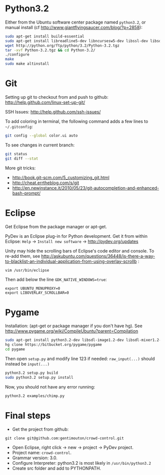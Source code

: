 
Python3.2
======

Either from the Ubuntu software center package named `python3.2`, or manual install 
(cf http://www.giantflyingsaucer.com/blog/?p=2858):

```bash
sudo apt-get install build-essential
sudo apt-get install libreadline5-dev libncursesw5-dev libssl-dev libsqlite3-dev tk-dev libgdbm-dev libc6-dev libbz2-dev
wget http://python.org/ftp/python/3.2/Python-3.2.tgz
tar -xvf Python-3.2.tgz && cd Python-3.2/
./configure
make
sudo make altinstall
```




Git
====

Setting up git to checkout from and push to github: http://help.github.com/linux-set-up-git/

SSH Issues: http://help.github.com/ssh-issues/

To add coloring in terminal, the following command adds a few lines to `~/.gitconfig`:

```bash
git config --global color.ui auto
```

To see changes in current branch:

```bash
git status
git diff --stat
```

More git tricks:

- http://book.git-scm.com/5_customizing_git.html
- http://cheat.errtheblog.com/s/git
- http://en.newinstance.it/2010/05/23/git-autocompletion-and-enhanced-bash-prompt/





Eclipse
=========

Get Eclipse from the package manager or apt-get. 

PyDev is an Eclipse plug-in for Python development. Get it from within Eclipse: `Help` -> `Install new software` -> http://pydev.org/updates

Unity may hide the scrolling bars of Eclipse's code editor and console. To re-add them, see http://askubuntu.com/questions/36448/is-there-a-way-to-blacklist-an-individual-application-from-using-overlay-scrollb
:

```bash
vim /usr/bin/eclipse
```

Then add below the line `GDK_NATIVE_WINDOWS=true`:

```text
export UBUNTU_MENUPROXY=0
export LIBOVERLAY_SCROLLBAR=0
```


Pygame
======

Installation: (apt-get or package manager if you don't have hg). See http://www.pygame.org/wiki/CompileUbuntu?parent=Compilation

```bash
sudo apt-get install python3.2-dev libsdl-image1.2-dev libsdl-mixer1.2-dev libsdl-ttf2.0-dev libsdl1.2-dev libsmpeg-dev python-numpy subversion libportmidi-dev ffmpeg libswscale-dev libavformat-dev libavcodec-dev
hg clone https://bitbucket.org/pygame/pygame
cd pygame
```

Then open `setup.py` and modify line 123 if needed: `raw_input(...)` should instead be `input(...)`

```bash
python3.2 setup.py build
sudo python3.2 setup.py install
```

Now, you should not have any error running:
```bash
python3.2 examples/chimp.py
```


Final steps
====

- Get the project from github:

```git clone git@github.com:gentimouton/crowd-control.git```

- Open Eclipse, right click -> new -> project -> PyDev project. 
- Project name: ```crowd-control```. 
- Grammar version: 3.0. 
- Configure Interpreter: python3.2 is most likely in ```/usr/bin/python3.2```
- Create src folder and add to PYTHONPATH. 



